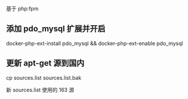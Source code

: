 基于 php:fpm

## 添加 pdo_mysql 扩展并开启

docker-php-ext-install pdo_mysql && docker-php-ext-enable pdo_mysql

## 更新 apt-get 源到国内

cp sources.list sources.list.bak

新 sources.list 使用的 163 源